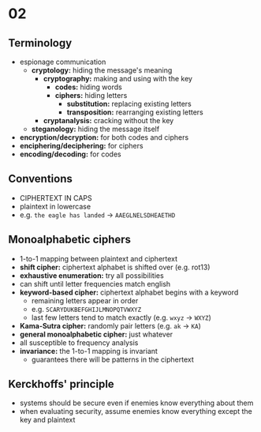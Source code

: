 # 02

## Terminology
- espionage communication
    - **cryptology:** hiding the message's meaning
        - **cryptography:** making and using with the key
            - **codes:** hiding words
            - **ciphers:** hiding letters
                - **substitution:** replacing existing letters
                - **transposition:** rearranging existing letters
        - **cryptanalysis:** cracking without the key
    - **steganology:** hiding the message itself
- **encryption/decryption:** for both codes and ciphers
- **enciphering/deciphering:** for ciphers
- **encoding/decoding:** for codes
## Conventions
- CIPHERTEXT IN CAPS
- plaintext in lowercase
- e.g. `the eagle has landed` -> `AAEGLNELSDHEAETHD`
## Monoalphabetic ciphers
- 1-to-1 mapping between plaintext and ciphertext
- **shift cipher:** ciphertext alphabet is shifted over (e.g. rot13)
- **exhaustive enumeration:** try all possibilities
- can shift until letter frequencies match english
- **keyword-based cipher:** ciphertext alphabet begins with a keyword
    - remaining letters appear in order
    - e.g. `SCARYDUKBEFGHIJLMNOPQTVWXYZ`
    - last few letters tend to match exactly (e.g. `wxyz` -> `WXYZ`)
- **Kama-Sutra cipher:** randomly pair letters (e.g. `ak` -> `KA`)
- **general monoalphabetic cipher:** just whatever
- all susceptible to frequency analysis
- **invariance:** the 1-to-1 mapping is invariant
    - guarantees there will be patterns in the ciphertext

## Kerckhoffs' principle
- systems should be secure even if enemies know everything about them
- when evaluating security, assume enemies know everything except the key and plaintext
